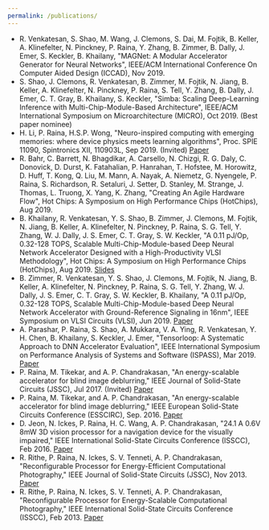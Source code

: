 ```yaml
---
permalink: /publications/
---
```


* R. Venkatesan, S. Shao, M. Wang, J. Clemons, S. Dai, M. Fojtik, B. Keller, A. Klinefelter, N. Pinckney, P. Raina, Y. Zhang, B. Zimmer, B. Dally, J. Emer, S. Keckler, B. Khailany, "MAGNet: A Modular Accelerator Generator for Neural Networks", IEEE/ACM International Conference On Computer Aided Design (ICCAD), Nov 2019. 
* S. Shao, J. Clemons, R. Venkatesan, B. Zimmer, M. Fojtik, N. Jiang, B. Keller, A. Klinefelter, N. Pinckney, P. Raina, S. Tell, Y. Zhang, B. Dally, J. Emer, C. T. Gray, B. Khailany, S. Keckler, "Simba: Scaling Deep-Learning Inference with Multi-Chip-Module-Based Architecture", IEEE/ACM International Symposium on Microarchitecture (MICRO), Oct 2019. (Best paper nominee)
* H. Li, P. Raina, H.S.P. Wong, "Neuro-inspired computing with emerging memories: where device physics meets learning algorithms", Proc. SPIE 11090, Spintronics XII, 110903L, Sep 2019. (Invited) [Paper](http://dx.doi.org/10.1117/12.2529916)
* R. Bahr, C. Barrett, N. Bhagdikar, A. Carsello, N. Chizgi, R. G. Daly, C. Donovick, D. Durst, K. Fatahalian, P. Hanrahan, T. Hofstee, M. Horowitz, D. Huff, T. Kong, Q. Liu, M. Mann, A. Nayak, A. Niemetz, G. Nyengele, P. Raina, S. Richardson, R. Setaluri, J. Setter, D. Stanley, M. Strange, J. Thomas, L. Truong, X. Yang, K. Zhang, "Creating An Agile Hardware Flow", Hot Chips: A Symposium on High Performance Chips (HotChips), Aug 2019.
* B. Khailany, R. Venkatesan, Y. S. Shao, B. Zimmer, J. Clemons, M. Fojtik, N. Jiang, B. Keller, A. Klinefelter, N. Pinckney, P. Raina, S. G. Tell, Y. Zhang, W. J. Dally, J. S. Emer, C. T. Gray, S. W. Keckler, "A 0.11 pJ/Op, 0.32-128 TOPS, Scalable Multi-Chip-Module-based Deep Neural Network Accelerator Designed with a High-Productivity VLSI Methodology", Hot Chips: A Symposium on High Performance Chips (HotChips), Aug 2019. [Slides](https://people.eecs.berkeley.edu/~ysshao/assets/papers/venkatesan2019-hotchips.pdf)
* B. Zimmer, R. Venkatesan, Y. S. Shao, J. Clemons, M. Fojtik, N. Jiang, B. Keller, A. Klinefelter, N. Pinckney, P. Raina, S. G. Tell, Y. Zhang, W. J. Dally, J. S. Emer, C. T. Gray, S. W. Keckler, B. Khailany, "A 0.11 pJ/Op, 0.32-128 TOPS, Scalable Multi-Chip-Module-based Deep Neural Network Accelerator with Ground-Reference Signaling in 16nm", IEEE Symposium on VLSI Circuits (VLSI), Jun 2019. [Paper](https://ieeexplore.ieee.org/document/8778056)
* A. Parashar, P. Raina, S. Shao, A. Mukkara, V. A. Ying, R. Venkatesan, Y. H. Chen, B. Khailany, S. Keckler, J. Emer, "Tensorloop: A Systematic Approach to DNN Accelerator Evaluation", IEEE International Symposium on Performance Analysis of Systems and Software (ISPASS), Mar 2019. [Paper](https://ieeexplore.ieee.org/document/8695666)
* P. Raina, M. Tikekar, and A. P. Chandrakasan, "An energy-scalable accelerator for blind image deblurring," IEEE Journal of Solid-State Circuits (JSSC), Jul 2017. (Invited) [Paper](https://ieeexplore.ieee.org/document/7891902)
* P. Raina, M. Tikekar, and A. P. Chandrakasan, "An energy-scalable accelerator for blind image deblurring," IEEE European Solid-State Circuits Conference (ESSCIRC), Sep. 2016. [Paper](https://ieeexplore.ieee.org/document/7598255)
* D. Jeon, N. Ickes, P. Raina, H. C. Wang, A. P. Chandrakasan, "24.1 A 0.6V 8mW 3D vision processor for a navigation device for the visually impaired," IEEE International Solid-State Circuits Conference (ISSCC), Feb 2016. [Paper](http://ieeexplore.ieee.org/xpls/abs_all.jsp?arnumber=7418084)
* R. Rithe, P. Raina, N. Ickes, S. V. Tenneti, A. P. Chandrakasan, "Reconfigurable Processor for Energy-Efficient Computational Photography," IEEE Journal of Solid-State Circuits (JSSC), Nov 2013. [Paper](http://ieeexplore.ieee.org/xpls/abs_all.jsp?arnumber=6623206)
* R. Rithe, P. Raina, N. Ickes, S. V. Tenneti, A. P. Chandrakasan, "Reconfigurable Processor for Energy-Scalable Computational Photography," IEEE International Solid-State Circuits Conference (ISSCC), Feb 2013. [Paper](http://ieeexplore.ieee.org/xpls/abs_all.jsp?arnumber=6487683)


